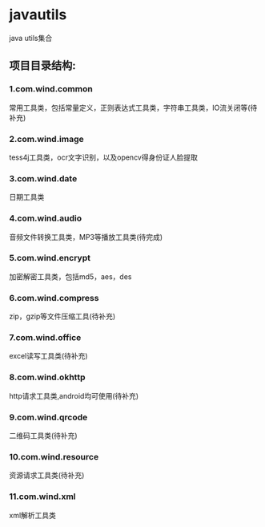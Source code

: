 # javautils
java utils集合

## 项目目录结构:
### 1.com.wind.common
常用工具类，包括常量定义，正则表达式工具类，字符串工具类，IO流关闭等(待补充)
### 2.com.wind.image
tess4j工具类，ocr文字识别，以及opencv得身份证人脸提取
### 3.com.wind.date
日期工具类
### 4.com.wind.audio
音频文件转换工具类，MP3等播放工具类(待完成)
### 5.com.wind.encrypt
加密解密工具类，包括md5，aes，des
### 6.com.wind.compress
zip，gzip等文件压缩工具(待补充)
### 7.com.wind.office
excel读写工具类(待补充)
### 8.com.wind.okhttp
http请求工具类,android均可使用(待补充)
### 9.com.wind.qrcode
二维码工具类(待补充)
### 10.com.wind.resource
资源请求工具类(待补充)
### 11.com.wind.xml
xml解析工具类




